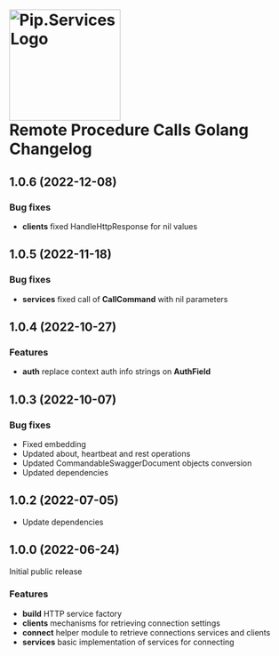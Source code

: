 # <img src="https://uploads-ssl.webflow.com/5ea5d3315186cf5ec60c3ee4/5edf1c94ce4c859f2b188094_logo.svg" alt="Pip.Services Logo" width="200"> <br/> Remote Procedure Calls Golang Changelog

## <a name="1.0.6"></a> 1.0.6 (2022-12-08)
### Bug fixes

- **clients** fixed HandleHttpResponse for nil values
## <a name="1.0.5"></a> 1.0.5 (2022-11-18)

### Bug fixes
- **services** fixed call of **CallCommand** with nil parameters

## <a name="1.0.4"></a> 1.0.4 (2022-10-27)

### Features

- **auth** replace context auth info strings on **AuthField**

## <a name="1.0.3"></a> 1.0.3 (2022-10-07)

### Bug fixes

- Fixed embedding
- Updated about, heartbeat and rest operations
- Updated CommandableSwaggerDocument objects conversion
- Updated dependencies

## <a name="1.0.2"></a> 1.0.2 (2022-07-05)

- Update dependencies

## <a name="1.0.0"></a> 1.0.0 (2022-06-24) 

Initial public release

### Features

* **build** HTTP service factory
* **clients** mechanisms for retrieving connection settings
* **connect** helper module to retrieve connections services and clients
* **services** basic implementation of services for connecting

